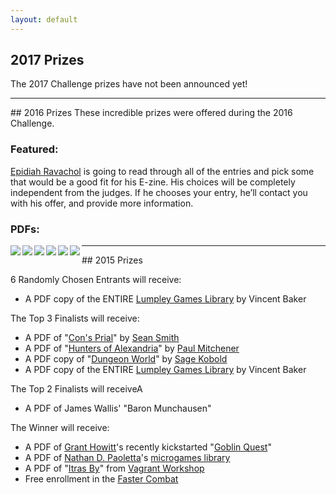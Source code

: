 ```yaml
---
layout: default
---
```

## 2017 Prizes
The 2017 Challenge prizes have not been announced yet!

<hr>
## 2016 Prizes
These incredible prizes were offered during the 2016 Challenge.

### Featured:

[Epidiah Ravachol](http://www.worldswithoutmaster.com/) is going to read through all of the entries and pick some that would be a good fit for his E-zine. His choices will be completely independent from the judges. If he chooses your entry, he’ll contact you with his offer, and provide more information.

### PDFs:
<p>
<a href="http://www.bendutter.com/sigil-stone-publishing/vow-of-honor-rpg/"><img align="left" src="http://schirduans.com/david/wp-content/uploads/2016/02/Screenshot-from-2016-03-09-102225-150x150.png"></a>
<a href="https://gshowitt.itch.io/goblin-quest"><img align="left" src="http://schirduans.com/david/wp-content/uploads/2016/02/c2EOii-e1459125500190-150x150.jpg"></a>
<a href="http://www.vivienfeasson.com/perdus-sous-la-pluie/lost-in-the-rain/"><img align="left" src="http://schirduans.com/david/wp-content/uploads/2016/02/c2EOii-e1459125500190-150x150.jpg"></a>
<a href="http://bullypulpitgames.com/games/the-warren/"><img align="left" src="http://schirduans.com/david/wp-content/uploads/2016/02/photo-original-1-150x150.jpg"></a>
<a href="https://www.kickstarter.com/projects/tregenza/age-of-legends-epic-adventures-small-rules-tableto"><img align="left" src="http://schirduans.com/david/wp-content/uploads/2016/02/photo-original-150x150.jpg"></a>
<a href="http://www.drivethrurpg.com/product/170182/The-sky-is-gray-and-you-are-distressed?src=slider_view"><img align="left" src="http://schirduans.com/david/wp-content/uploads/2016/02/Screenshot-from-2016-04-01-120946-150x150.png"></a>
</p>

<hr>
## 2015 Prizes

6 Randomly Chosen Entrants will receive:
 * A PDF copy of the ENTIRE [Lumpley Games Library](http://www.lumpley.com/) by Vincent Baker

 The Top 3 Finalists will receive:
 * A PDF of "[Con's Prial](https://payhip.com/b/gyf6)" by [Sean Smith](https://plus.google.com/u/0/+SeanSmithMINDREADER/about)
 * A PDF of "[Hunters of Alexandria](https://www.patreon.com/creation?hid=1854457)" by [Paul Mitchener](https://rpgimaginarium.wordpress.com/)
 * A PDF copy of "[Dungeon World](http://www.dungeon-world.com/)" by [Sage Kobold](http://www.dungeon-world.com/#contact)
 * A PDF copy of the ENTIRE [Lumpley Games Library](http://www.lumpley.com/) by Vincent Baker

The Top 2 Finalists will receiveA
 * A PDF of James Wallis' "Baron Munchausen"

 The Winner will receive:
 * A PDF of [Grant Howitt](http://lookrobot.co.uk/about-grant-howitt/)'s recently kickstarted "[Goblin Quest](https://www.kickstarter.com/projects/gshowitt/goblin-quest-a-tabletop-rpg-of-fatal-ineptitude)"
 * A PDF of [Nathan D. Paoletta](http://ndpdesign.com/)'s [microgames library](http://ndpdesign.com/ndp-microgame-series/)
 * A PDF of "[Itras By](http://drivethrurpg.com/product/107617/Itras-By-English)" from [Vagrant Workshop](http://drivethrurpg.com/browse/pub/2579/Vagrant-Workshop)
 * Free enrollment in the [Faster Combat](http://FasterCombat.com)